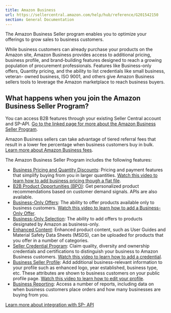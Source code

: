 ```yaml
---
title: Amazon Business
url: https://sellercentral.amazon.com/help/hub/reference/G201542150
section: General Documentation
---
```


The Amazon Business Seller program enables you to optimize your offerings to
grow sales to business customers.

While business customers can already purchase your products on the Amazon
site, Amazon Business provides access to additional pricing, business profile,
and brand-building features designed to reach a growing population of
procurement professionals. Features like Business-only offers, Quantity
pricing, and the ability to list credentials like small business, veteran-
owned business, ISO 9001, and others give Amazon Business sellers tools to
leverage the Amazon marketplace to reach business buyers.

##  What happens when you join the Amazon Business Seller Program?

You can access B2B features through your existing Seller Central account and
SP-API. [Go to the linked page for more about the Amazon Business Seller
Program](/learn/s?searchText=%20Amazon%20Business%20Seller%20Program&pageNumber=1).

Amazon Business sellers can take advantage of tiered referral fees that result
in a lower fee percentage when business customers buy in bulk. [Learn more
about Amazon Business fees](/gp/help/G201762480).

The Amazon Business Seller Program includes the following features:

  * [Business Pricing and Quantity Discounts](/gp/help/201740300): Pricing and payment features that simplify buying from you in larger quantities. [Watch this video to learn how to add business pricing though a flat file](/learn/courses?courseId=20&moduleId=91).
  * [B2B Product Opportunities (BPO)](/gp/help/GG6RSFHJVGD653MV): Get personalized product recommendations based on customer demand signals. APIs are also available.
  * [Business-Only Offers](/gp/help/201740310): The ability to offer products available only to business customers. [Watch this video to learn how to add a Business-Only Offer](/learn/courses?courseId=20&moduleId=92).
  * [Business-Only Selection](/gp/help/201958670): The ability to add offers to products designated by Amazon as business-only.
  * [Enhanced Content](/gp/help/201818520): Enhanced product content, such as User Guides and Material Safety Data Sheets (MSDS), can be uploaded for products that you offer in a number of categories.
  * [Seller Credential Program](/gp/help/201740330): Claim quality, diversity and ownership credentials and certifications to distinguish your business to Amazon Business customers. [Watch this video to learn how to add a credential](/learn/courses?courseId=20&moduleId=93).
  * [Business Seller Profile](/gp/help/G201818900): Add additional business-relevant information to your profile such as enhanced logo, year established, business type, etc. These attributes are shown to business customers on your public profile page. [Watch this video to learn how to edit your profile](/learn/courses?courseId=20&moduleId=94).
  * [Business Reporting](/gp/help/200633570): Access a number of reports, including data on when business customers place orders and how many businesses are buying from you. 

[Learn more about integration with SP-
API](https://developer.amazonservices.com/amazon-business)

